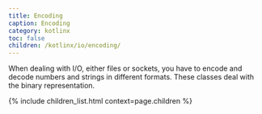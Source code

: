 ```yaml
---
title: Encoding
caption: Encoding
category: kotlinx
toc: false
children: /kotlinx/io/encoding/
---
```


When dealing with I/O, either files or sockets, you have to encode and decode numbers and strings in different formats. 
These classes deal with the binary representation.  

{% include children_list.html context=page.children %}
